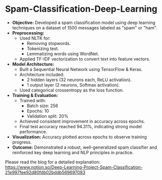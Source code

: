 # Spam-Classification-Deep-Learning
- **Objective:** Developed a spam classification model using deep learning techniques on a dataset of 1500 messages labeled as "spam" or "ham".
- **Preprocessing:**
    - Used NLTK for:
        - Removing stopwords.
        - Tokenizing text.
        - Lemmatizing words using WordNet.
    - Applied TF-IDF vectorization to convert text into feature vectors.
- **Model Architecture:**
    - Built a Sequential Neural Network using TensorFlow & Keras.
    - Architecture included:
        - 2 hidden layers (32 neurons each, ReLU activation).
        - 1 output layer (2 neurons, Softmax activation).
    - Used categorical crossentropy as the loss function.
- **Training & Evaluation:**
    - Trained with:
        - Batch size: 256
        - Epochs: 10
        - Validation split: 20%
    - Achieved consistent improvement in accuracy across epochs.
    - Final test accuracy reached 94.31%, indicating strong model performance.
- **Visualization:** Accuracy plotted across epochs to observe training progress.
- **Outcome:** Demonstrated a robust, well-generalized spam classifier and reinforced key deep learning and NLP principles in practice.


Please read the blog for a detailed explanation: https://www.notion.so/Deep-Learning-Project-Spam-Classification-21e997fee92d80fdb02bddb569697083
